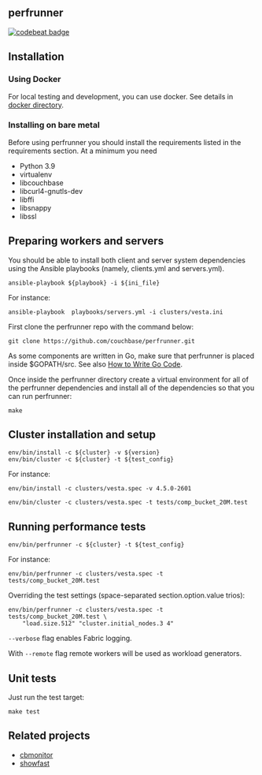 perfrunner
------------

[![codebeat badge](https://codebeat.co/badges/7870f2d2-4a41-477e-af30-d9a8cf097626)](https://codebeat.co/projects/github-com-couchbase-perfrunner)

Installation
------------
### Using Docker
For local testing and development, you can use docker. See details in [docker directory](docker/README.md).

### Installing on bare metal
Before using perfrunner you should install the requirements listed in the requirements section. At a minimum you need

* Python 3.9
* virtualenv
* libcouchbase
* libcurl4-gnutls-dev
* libffi
* libsnappy
* libssl

## Preparing workers and servers

You should be able to install both client and server system dependencies using the Ansible playbooks (namely, clients.yml and servers.yml).

    ansible-playbook ${playbook} -i ${ini_file}

For instance:

    ansible-playbook  playbooks/servers.yml -i clusters/vesta.ini

First clone the perfrunner repo with the command below:

    git clone https://github.com/couchbase/perfrunner.git

As some components are written in Go, make sure that perfrunner is placed inside $GOPATH/src.
See also [How to Write Go Code](https://golang.org/doc/code.html).

Once inside the perfrunner directory create a virtual environment for all of the perfrunner dependencies and install all of the dependencies so that you can run perfrunner:

    make


Cluster installation and setup
------------------------------

    env/bin/install -c ${cluster} -v ${version}
    env/bin/cluster -c ${cluster} -t ${test_config}

For instance:

    env/bin/install -c clusters/vesta.spec -v 4.5.0-2601

    env/bin/cluster -c clusters/vesta.spec -t tests/comp_bucket_20M.test

Running performance tests
-------------------------

    env/bin/perfrunner -c ${cluster} -t ${test_config}

For instance:

    env/bin/perfrunner -c clusters/vesta.spec -t tests/comp_bucket_20M.test

Overriding the test settings (space-separated section.option.value trios):

    env/bin/perfrunner -c clusters/vesta.spec -t tests/comp_bucket_20M.test \
        "load.size.512" "cluster.initial_nodes.3 4"

`--verbose` flag enables Fabric logging.

With `--remote` flag remote workers will be used as workload generators.

Unit tests
----------

Just run the test target:

    make test

Related projects
----------------

* [cbmonitor](https://github.com/couchbase/cbmonitor)
* [showfast](https://github.com/couchbaselabs/showfast)
